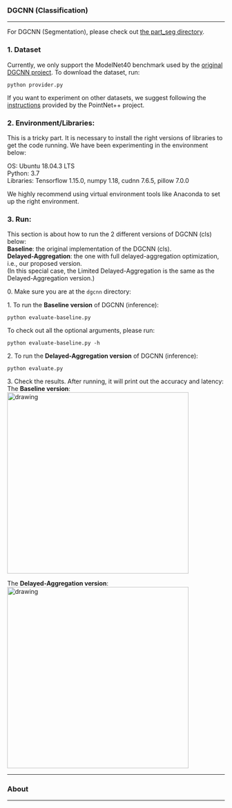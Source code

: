 ### DGCNN (Classification)

------------

For DGCNN (Segmentation), please check out [the part_seg directory](https://github.com/horizon-research/Efficient-Deep-Learning-for-Point-Clouds/tree/master/Networks/dgcnn/part_seg).

### 1. Dataset
Currently, we only support the ModelNet40 benchmark used by the [original DGCNN project](https://github.com/WangYueFt/dgcnn). To download the dataset, run: 
```
python provider.py
``` 
If you want to experiment on other datasets, we suggest following the [instructions](https://github.com/charlesq34/pointnet2#prepare-your-own-data) provided by the PointNet++ project.

### 2. Environment/Libraries:
This is a tricky part. It is necessary to install the right versions of libraries to get the code running.
We have been experimenting in the environment below:

OS: Ubuntu 18.04.3 LTS <br>
Python: 3.7 <br>
Libraries: Tensorflow 1.15.0, numpy 1.18, cudnn 7.6.5, pillow 7.0.0

We highly recommend using virtual environment tools like Anaconda to set up the right environment. 

### 3. Run: 
This section is about how to run the 2 different versions of DGCNN (cls) below: <br>
**Baseline**: the original implementation of the DGCNN (cls). <br>
**Delayed-Aggregation**: the one with full delayed-aggregation optimization, i.e., our proposed version. <br>
(In this special case, the Limited Delayed-Aggregation is the same as the Delayed-Aggregation version.)

0\. Make sure you are at the ```dgcnn``` directory: <br>

1\. To run the **Baseline version** of DGCNN (inference): <br>
```
python evaluate-baseline.py 
```

To check out all the optional arguments, please run: <br>
```
python evaluate-baseline.py -h
```

2\. To run the **Delayed-Aggregation version** of DGCNN (inference): <br>
```
python evaluate.py 
```

3\. Check the results. After running, it will print out the accuracy and latency: <br>
The **Baseline version**: <br>
<img src="https://user-images.githubusercontent.com/19209239/83911018-8be16380-a739-11ea-9495-6bf7dfd10a00.png" alt="drawing" width="420"/>

The **Delayed-Aggregation version**: <br>
<img src="https://user-images.githubusercontent.com/19209239/83911312-0d38f600-a73a-11ea-967f-cabf5c7092f1.png" alt="drawing" width="420"/>

------------

### About
------------
